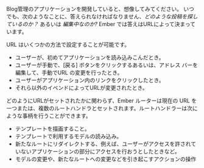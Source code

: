 Blog管理のアプリケーションを開発していると、想像してみてください。 いつでも、次のようなことに、答えられなければなりません、*どのような投稿を探しているのか？* あるいは *編集中なのか?* Ember では答えはURLによって決まっています。

URL はいくつかの方法で設定することが可能です。

* ユーザーが、初めてアプリケーションを読み込みこんだとき。
* ユーザーが手動で、[戻る] ボタンをクリックするあるいは、アドレス バーを編集して、手動でURL の変更を行ったとき。
* ユーザーがアプリケーション内のリンクをクリックしたとき。
* それら以外のイベンドによってURLが変更されたとき。

どのようにURLがセットされたかに関わらず、Ember ルーターは現在の URL を一つまたは、複数のルートハンドラとセットされます。ルートハンドラーは次にような事柄を行うことができます。

* テンプレートを描画すること。
* テンプレートで利用するモデルの読み込み。
* 新たなルートにリダイレクトする、例えば、ユーザーがアクセスを許されていないアプリケーションの部分にアクセスを行おうとしたときなど。
* モデルの変更や、新たなルートへの変更などを引き起こすアクションの操作